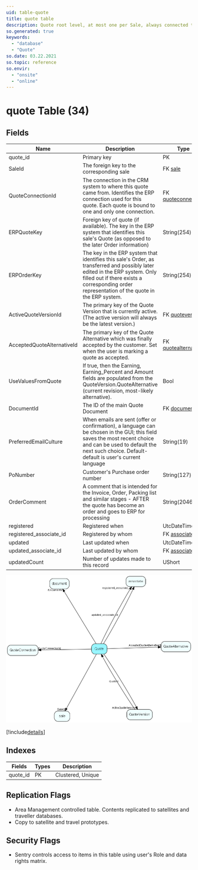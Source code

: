```yaml
---
uid: table-quote
title: quote table
description: Quote root level, at most one per Sale, always connected to one Sale
so.generated: true
keywords:
  - "database"
  - "Quote"
so.date: 03.22.2021
so.topic: reference
so.envir:
  - "onsite"
  - "online"
---
```


# quote Table (34)

## Fields

| Name | Description | Type | Null |
|------|-------------|------|:----:|
|quote\_id|Primary key|PK| |
|SaleId|The foreign key to the corresponding sale|FK [sale](sale.md)|&#x25CF;|
|QuoteConnectionId|The connection in the CRM system to where this quote came from. Identifies the ERP connection used for this quote. Each quote is bound to one and only one connection.|FK [quoteconnection](quoteconnection.md)|&#x25CF;|
|ERPQuoteKey|Foreign key of quote (if available). The key in the ERP system that identifies this sale&apos;s Quote (as opposed to the later Order information)|String(254)|&#x25CF;|
|ERPOrderKey|The key in the ERP system that identifies this sale&apos;s Order, as transferred and possibly later edited in the ERP system.  Only filled out if there exists a corresponding order representation of the quote in the ERP system.|String(254)|&#x25CF;|
|ActiveQuoteVersionId|The primary key of the Quote Version that is currently active. (The active version will always be the latest version.)|FK [quoteversion](quoteversion.md)|&#x25CF;|
|AcceptedQuoteAlternativeId|The primary key of the Quote Alternative which was finally accepted by the customer. Set when the user is marking a quote as accepted.|FK [quotealternative](quotealternative.md)|&#x25CF;|
|UseValuesFromQuote|If true, then the Earning, Earning_Percent and Amount fields are populated from the QuoteVersion.QuoteAlternative (current revision, most-likely alternative).|Bool|&#x25CF;|
|DocumentId|The ID of the main Quote Document|FK [document](document.md)|&#x25CF;|
|PreferredEmailCulture|When emails are sent (offer or confirmation), a language can be chosen in the GUI; this field saves the most recent choice and can be used to default the next such choice. Default-default is user&apos;s current language|String(19)|&#x25CF;|
|PoNumber|Customer&apos;s Purchase order number|String(127)|&#x25CF;|
|OrderComment|A comment that is intended for the Invoice, Order, Packing list and similar stages - AFTER the quote has become an order and goes to ERP for processing|String(2046)|&#x25CF;|
|registered|Registered when|UtcDateTime| |
|registered\_associate\_id|Registered by whom|FK [associate](associate.md)| |
|updated|Last updated when|UtcDateTime| |
|updated\_associate\_id|Last updated by whom|FK [associate](associate.md)| |
|updatedCount|Number of updates made to this record|UShort| |


![Quote table relationship diagram](./media/Quote.png)

[!include[details](./includes/Quote.md)]

## Indexes

| Fields | Types | Description |
|--------|-------|-------------|
|quote\_id |PK |Clustered, Unique |

## Replication Flags

* Area Management controlled table. Contents replicated to satellites and traveller databases.
* Copy to satellite and travel prototypes.

## Security Flags

* Sentry controls access to items in this table using user's Role and data rights matrix.

